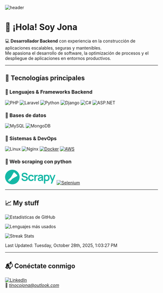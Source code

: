 ![header](https://capsule-render.vercel.app/api?type=waving&color=0:2C5364,100:0F2027&height=200&section=header&text=Jonathan%20Hernandez%20Tinoco%20%7C%20Backend%20Developer&fontSize=30&fontColor=ffffff&animation=fadeIn&fontAlignY=40)

# 👋 ¡Hola! Soy Jona 

💻 **Desarrollador Backend** con experiencia en la construcción de aplicaciones escalables, seguras y mantenibles.  
Me apasiona el desarrollo de software, la optimización de procesos y el despliegue de aplicaciones en entornos productivos.  

---

## 🚀 Tecnologías principales  

### 🔹 Lenguajes & Frameworks Backend  
![PHP](https://img.shields.io/badge/PHP-777BB4?style=for-the-badge&logo=php&logoColor=white) ![Laravel](https://img.shields.io/badge/Laravel-FF2D20?style=for-the-badge&logo=laravel&logoColor=white) ![Python](https://img.shields.io/badge/Python-3776AB?style=for-the-badge&logo=python&logoColor=white) ![Django](https://img.shields.io/badge/Django-092E20?style=for-the-badge&logo=django&logoColor=white) ![C#](https://img.shields.io/badge/C%23-239120?style=for-the-badge&logo=c-sharp&logoColor=white) ![ASP.NET](https://img.shields.io/badge/ASP.NET-512BD4?style=for-the-badge&logo=dotnet&logoColor=white)  

### 🔹 Bases de datos  
![MySQL](https://img.shields.io/badge/MySQL-005C84?style=for-the-badge&logo=mysql&logoColor=white) ![MongoDB](https://img.shields.io/badge/MongoDB-4EA94B?style=for-the-badge&logo=mongodb&logoColor=white)  

### 🔹 Sistemas & DevOps  
![Linux](https://img.shields.io/badge/Linux-FCC624?style=for-the-badge&logo=linux&logoColor=black) ![Nginx](https://img.shields.io/badge/Nginx-009639?style=for-the-badge&logo=nginx&logoColor=white) [![Docker](https://img.shields.io/badge/docker-%230db7ed.svg?style=for-the-badge&logo=docker&logoColor=white)](https://www.docker.com/)
[![AWS](https://img.shields.io/badge/AWS-%23FF9900.svg?style=for-the-badge&logo=amazon-aws&logoColor=white)](https://aws.amazon.com/)



### 🔹 Web scraping con python
[![Scrapy Logo](https://raw.githubusercontent.com/scrapy/scrapy/master/docs/_static/logo.svg)](https://scrapy.org)
<a href="https://selenium.dev"><img src="https://selenium.dev/images/selenium_logo_square_green.png" width="25" alt="Selenium"/></a>

---

## 📈 My stuff

![Estadísticas de GitHub](https://github-readme-stats.vercel.app/api?username=tinoco123&show_icons=true&theme=tokyonight&hide_border=true&count_private=true)  

![Lenguajes más usados](https://github-readme-stats.vercel.app/api/top-langs/?username=tinoco123&layout=compact&theme=tokyonight&hide_border=true)  

![Streak Stats](https://streak-stats.demolab.com?user=tinoco123&theme=tokyonight&hide_border=true)  

<!--RECENT_ACTIVITY:start-->
<!--RECENT_ACTIVITY:end-->
<!--RECENT_ACTIVITY:last_update-->
Last Updated: Tuesday, October 28th, 2025, 1:03:27 PM
<!--RECENT_ACTIVITY:last_update_end-->

---

## 📬 Conéctate conmigo  
[![LinkedIn](https://img.shields.io/badge/LinkedIn-0A66C2?style=for-the-badge&logo=linkedin&logoColor=white)](https://www.linkedin.com/in/jonatinoco/)  
📧 *<tinocojona@outlook.com>*  
